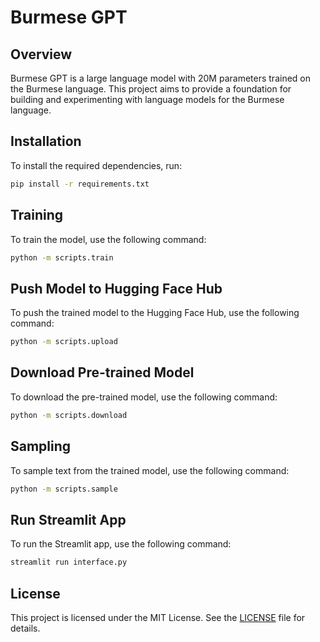 # Burmese GPT

## Overview
Burmese GPT is a large language model with 20M parameters trained on the Burmese language. This project aims to provide a foundation for building and experimenting with language models for the Burmese language.

## Installation
To install the required dependencies, run:
```bash
pip install -r requirements.txt
```

## Training
To train the model, use the following command:
```bash
python -m scripts.train
```

## Push Model to Hugging Face Hub
To push the trained model to the Hugging Face Hub, use the following command:
```bash
python -m scripts.upload
```

## Download Pre-trained Model
To download the pre-trained model, use the following command:
```bash
python -m scripts.download
```

## Sampling
To sample text from the trained model, use the following command:
```bash
python -m scripts.sample
```

## Run Streamlit App
To run the Streamlit app, use the following command:
```bash
streamlit run interface.py
```

## License
This project is licensed under the MIT License. See the [LICENSE](LICENSE) file for details.
